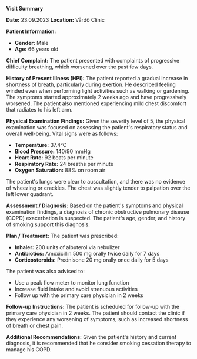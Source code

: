 **Visit Summary**

**Date:** 23.09.2023
**Location:** Vårdö Clinic

**Patient Information:**
- **Gender:** Male
- **Age:** 66 years old

**Chief Complaint:**
The patient presented with complaints of progressive difficulty breathing, which worsened over the past few days.

**History of Present Illness (HPI):**
The patient reported a gradual increase in shortness of breath, particularly during exertion. He described feeling winded even when performing light activities such as walking or gardening. The symptoms started approximately 2 weeks ago and have progressively worsened. The patient also mentioned experiencing mild chest discomfort that radiates to his left arm.

**Physical Examination Findings:**
Given the severity level of 5, the physical examination was focused on assessing the patient's respiratory status and overall well-being. Vital signs were as follows:
- **Temperature:** 37.4°C
- **Blood Pressure:** 140/90 mmHg
- **Heart Rate:** 92 beats per minute
- **Respiratory Rate:** 24 breaths per minute
- **Oxygen Saturation:** 88% on room air

The patient's lungs were clear to auscultation, and there was no evidence of wheezing or crackles. The chest was slightly tender to palpation over the left lower quadrant.

**Assessment / Diagnosis:**
Based on the patient's symptoms and physical examination findings, a diagnosis of chronic obstructive pulmonary disease (COPD) exacerbation is suspected. The patient's age, gender, and history of smoking support this diagnosis.

**Plan / Treatment:**
The patient was prescribed:
- **Inhaler:** 200 units of albuterol via nebulizer
- **Antibiotics:** Amoxicillin 500 mg orally twice daily for 7 days
- **Corticosteroids:** Prednisone 20 mg orally once daily for 5 days

The patient was also advised to:
- Use a peak flow meter to monitor lung function
- Increase fluid intake and avoid strenuous activities
- Follow up with the primary care physician in 2 weeks

**Follow-up Instructions:**
The patient is scheduled for follow-up with the primary care physician in 2 weeks. The patient should contact the clinic if they experience any worsening of symptoms, such as increased shortness of breath or chest pain.

**Additional Recommendations:**
Given the patient's history and current diagnosis, it is recommended that he consider smoking cessation therapy to manage his COPD.